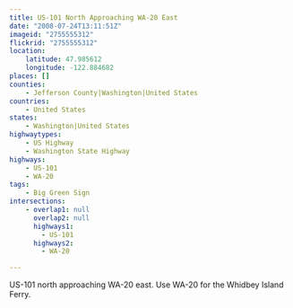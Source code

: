 ```yaml
---
title: US-101 North Approaching WA-20 East
date: "2008-07-24T13:11:51Z"
imageid: "2755555312"
flickrid: "2755555312"
location:
    latitude: 47.985612
    longitude: -122.884682
places: []
counties:
    - Jefferson County|Washington|United States
countries:
    - United States
states:
    - Washington|United States
highwaytypes:
    - US Highway
    - Washington State Highway
highways:
    - US-101
    - WA-20
tags:
    - Big Green Sign
intersections:
    - overlap1: null
      overlap2: null
      highways1:
        - US-101
      highways2:
        - WA-20

---
```

US-101 north approaching WA-20 east.  Use WA-20 for the Whidbey Island Ferry.